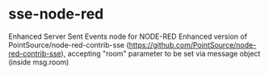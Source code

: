 # sse-node-red
Enhanced Server Sent Events node for NODE-RED
Enhanced version of PointSource/node-red-contrib-sse (https://github.com/PointSource/node-red-contrib-sse),
accepting "room" parameter to be set via message object (inside msg.room)
